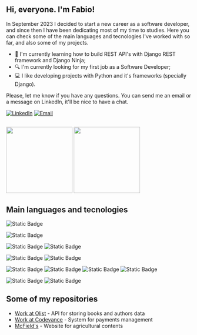 ## Hi, everyone. I'm Fabio!

In September 2023 I decided to start a new career as a software developer, and since then I have been dedicating most of my time to studies. Here you can check some of the main languages and tecnologies I've worked with so far, and also some of my projects. 


- 📖 I'm currently learning how to build REST API's with Django REST framework and Django Ninja;
- 🔍 I'm currently looking for my first job as a Software Developer;
- 💻 I like developing projects with Python and it's frameworks (specially Django).

Please, let me know if you have any questions. You can send me an email or a message on LinkedIn, it'll be nice to have a chat.

[![LinkedIn](https://img.shields.io/badge/Fabio%20Zanetti-%230A66C2?logo=linkedin)](https://www.linkedin.com/in/fabio-zanetti-5b605a117/)
[![Email](https://img.shields.io/badge/fczanetti%40hotmail.com-blue)](mailto:fczanetti@hotmail.com)


##

<div>
    <img height="180em" src='https://github-readme-stats.vercel.app/api?username=fczanetti&theme=react'/>
    <img height="180em" src='https://github-readme-stats.vercel.app/api/top-langs/?username=fczanetti&layout=compact&theme=react'/>
</div>

## Main languages and tecnologies

![Static Badge](https://img.shields.io/badge/Python-blue)

![Static Badge](https://img.shields.io/badge/Pipenv-blue)

![Static Badge](https://img.shields.io/badge/Django-%230c3c26)
![Static Badge](https://img.shields.io/badge/Django%20Ninja-%234cae4f)

![Static Badge](https://img.shields.io/badge/PostgreSQL-%23336791)
![Static Badge](https://img.shields.io/badge/Docker-%231d63ed)

![Static Badge](https://img.shields.io/badge/Fly.io-%234f46e5)
![Static Badge](https://img.shields.io/badge/Heroku-%23654a86)
![Static Badge](https://img.shields.io/badge/AWS%20S3-%2367a353)
![Static Badge](https://img.shields.io/badge/GitHub-black)

![Static Badge](https://img.shields.io/badge/CSS-blue)
![Static Badge](https://img.shields.io/badge/HTML-%23ed4c28)


## Some of my repositories

- [Work at Olist]() - API for storing books and authors data
- [Work at Codevance](https://github.com/fczanetti/work-at-codevance) - System for payments management
- [McField's](https://github.com/fczanetti/mcfields/) - Website for agricultural contents


<!--
**fczanetti/fczanetti** is a ✨ _special_ ✨ repository because its `README.md` (this file) appears on your GitHub profile.

Here are some ideas to get you started:

- 🔭 I’m currently working on ...
- 🌱 I’m currently learning ...
- 👯 I’m looking to collaborate on ...
- 🤔 I’m looking for help with ...
- 💬 Ask me about ...
- 📫 How to reach me: ...
- 😄 Pronouns: ...
- ⚡ Fun fact: ...
-->
